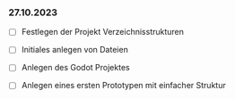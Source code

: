 ### 27.10.2023

- [ ] Festlegen der Projekt Verzeichnisstrukturen
- [ ] Initiales anlegen von Dateien
- [ ] Anlegen des Godot Projektes
- [ ] Anlegen eines ersten Prototypen mit einfacher Struktur

